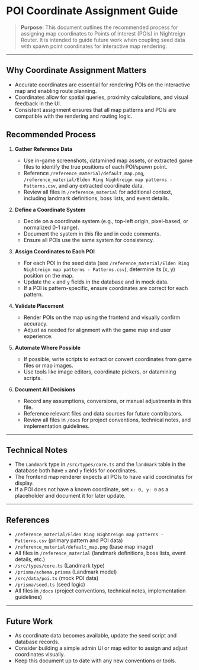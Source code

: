 # POI Coordinate Assignment Guide

> **Purpose:** This document outlines the recommended process for assigning map coordinates to Points of Interest (POIs) in Nightreign Router. It is intended to guide future work when coupling seed data with spawn point coordinates for interactive map rendering.

---

## Why Coordinate Assignment Matters
- Accurate coordinates are essential for rendering POIs on the interactive map and enabling route planning.
- Coordinates allow for spatial queries, proximity calculations, and visual feedback in the UI.
- Consistent assignment ensures that all map patterns and POIs are compatible with the rendering and routing logic.

## Recommended Process

1. **Gather Reference Data**
   - Use in-game screenshots, datamined map assets, or extracted game files to identify the true positions of each POI/spawn point.
   - Reference `/reference_material/default_map.png`, `/reference_material/Elden Ring Nightreign map patterns - Patterns.csv`, and any extracted coordinate data.
   - Review all files in `/reference_material` for additional context, including landmark definitions, boss lists, and event details.

2. **Define a Coordinate System**
   - Decide on a coordinate system (e.g., top-left origin, pixel-based, or normalized 0-1 range).
   - Document the system in this file and in code comments.
   - Ensure all POIs use the same system for consistency.

3. **Assign Coordinates to Each POI**
   - For each POI in the seed data (see `/reference_material/Elden Ring Nightreign map patterns - Patterns.csv`), determine its (x, y) position on the map.
   - Update the `x` and `y` fields in the database and in mock data.
   - If a POI is pattern-specific, ensure coordinates are correct for each pattern.

4. **Validate Placement**
   - Render POIs on the map using the frontend and visually confirm accuracy.
   - Adjust as needed for alignment with the game map and user experience.

5. **Automate Where Possible**
   - If possible, write scripts to extract or convert coordinates from game files or map images.
   - Use tools like image editors, coordinate pickers, or datamining scripts.

6. **Document All Decisions**
   - Record any assumptions, conversions, or manual adjustments in this file.
   - Reference relevant files and data sources for future contributors.
   - Review all files in `/docs` for project conventions, technical notes, and implementation guidelines.

---

## Technical Notes
- The `Landmark` type in `/src/types/core.ts` and the `landmark` table in the database both have `x` and `y` fields for coordinates.
- The frontend map renderer expects all POIs to have valid coordinates for display.
- If a POI does not have a known coordinate, set `x: 0, y: 0` as a placeholder and document it for later update.

---

## References
- `/reference_material/Elden Ring Nightreign map patterns - Patterns.csv` (primary pattern and POI data)
- `/reference_material/default_map.png` (base map image)
- All files in `/reference_material` (landmark definitions, boss lists, event details, etc.)
- `/src/types/core.ts` (Landmark type)
- `/prisma/schema.prisma` (Landmark model)
- `/src/data/poi.ts` (mock POI data)
- `/prisma/seed.ts` (seed logic)
- All files in `/docs` (project conventions, technical notes, implementation guidelines)

---

## Future Work
- As coordinate data becomes available, update the seed script and database records.
- Consider building a simple admin UI or map editor to assign and adjust coordinates visually.
- Keep this document up to date with any new conventions or tools. 